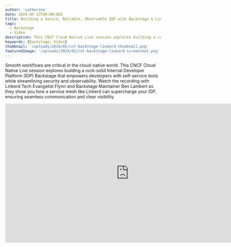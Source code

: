 ```yaml
---
author: 'catherine'
date: 2024-05-23T00:00:00Z
title: Building a Secure, Reliable, Observable IDP with Backstage & Linkerd
tags:
  - Backstage
  - Video
description: This CNCF Cloud Native Live session explores building a rock-solid Internal Developer Platform (IDP) Backstage that empowers developers with self-service tools while streamlining security and observability.
keywords: [Backstage; Video]
thumbnail: '/uploads/2024/05/cnl-backstage-linkerd-thumbnail.png'
featuredImage: '/uploads/2024/05/cnl-backstage-linkerd-screenshot.png'
---
```

Smooth workflows are critical in the cloud-native world. This CNCF Cloud
Native Live session explores building a rock-solid Internal Developer
Platform (IDP) Backstage that empowers developers with self-service tools
while streamlining security and observability. Watch the recording with
Linkerd Tech Evangelist Flynn and Backstage Maintainer Ben Lambert as
they show you how a service mesh like Linkerd can supercharge your IDP,
ensuring seamless communication and clear visibility.

<iframe style="width:800px; height:450px;" src="https://www.youtube.com/embed/43Yq24I0KNI?si=DAtnX3dNXZf2dDFI" title="YouTube video player" frameborder="0" allow="accelerometer; autoplay; clipboard-write; encrypted-media; gyroscope; picture-in-picture; web-share" referrerpolicy="strict-origin-when-cross-origin" allowfullscreen></iframe>
